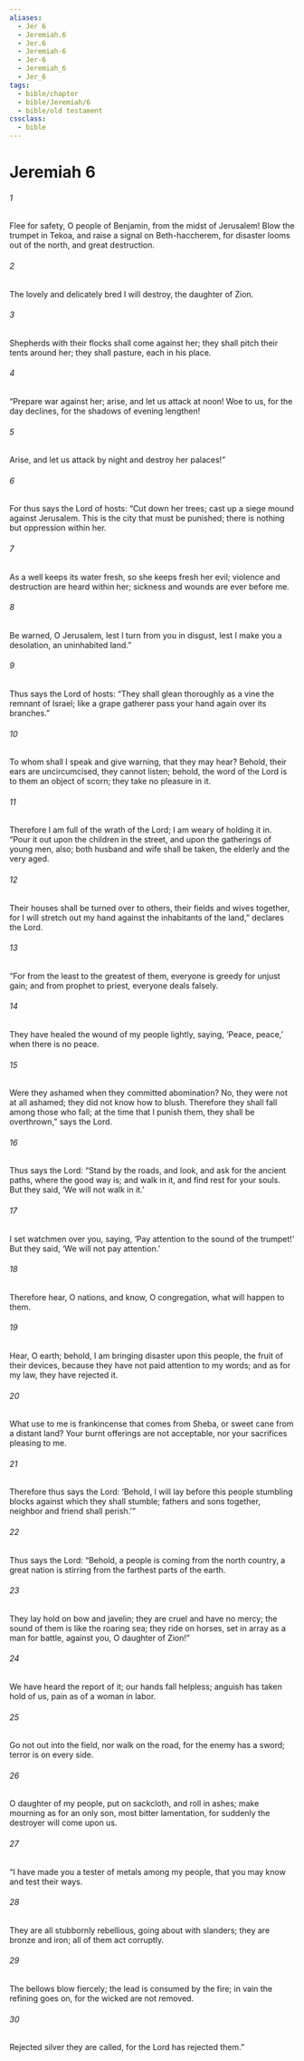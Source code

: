 ```yaml
---
aliases:
  - Jer 6
  - Jeremiah.6
  - Jer.6
  - Jeremiah-6
  - Jer-6
  - Jeremiah_6
  - Jer_6
tags:
  - bible/chapter
  - bible/Jeremiah/6
  - bible/old testament
cssclass:
  - bible
---
```


# Jeremiah 6

###### 1
Flee for safety, O people of Benjamin, from the midst of Jerusalem! Blow the trumpet in Tekoa, and raise a signal on Beth-haccherem, for disaster looms out of the north, and great destruction.
###### 2
The lovely and delicately bred I will destroy, the daughter of Zion.
###### 3
Shepherds with their flocks shall come against her; they shall pitch their tents around her; they shall pasture, each in his place.
###### 4
“Prepare war against her; arise, and let us attack at noon! Woe to us, for the day declines, for the shadows of evening lengthen!
###### 5
Arise, and let us attack by night and destroy her palaces!”
###### 6
For thus says the Lord of hosts: “Cut down her trees; cast up a siege mound against Jerusalem. This is the city that must be punished; there is nothing but oppression within her.
###### 7
As a well keeps its water fresh, so she keeps fresh her evil; violence and destruction are heard within her; sickness and wounds are ever before me.
###### 8
Be warned, O Jerusalem, lest I turn from you in disgust, lest I make you a desolation, an uninhabited land.”
###### 9
Thus says the Lord of hosts: “They shall glean thoroughly as a vine the remnant of Israel; like a grape gatherer pass your hand again over its branches.”
###### 10
To whom shall I speak and give warning, that they may hear? Behold, their ears are uncircumcised, they cannot listen; behold, the word of the Lord is to them an object of scorn; they take no pleasure in it.
###### 11
Therefore I am full of the wrath of the Lord; I am weary of holding it in. “Pour it out upon the children in the street, and upon the gatherings of young men, also; both husband and wife shall be taken, the elderly and the very aged.
###### 12
Their houses shall be turned over to others, their fields and wives together, for I will stretch out my hand against the inhabitants of the land,” declares the Lord.
###### 13
“For from the least to the greatest of them, everyone is greedy for unjust gain; and from prophet to priest, everyone deals falsely.
###### 14
They have healed the wound of my people lightly, saying, ‘Peace, peace,’ when there is no peace.
###### 15
Were they ashamed when they committed abomination? No, they were not at all ashamed; they did not know how to blush. Therefore they shall fall among those who fall; at the time that I punish them, they shall be overthrown,” says the Lord.
###### 16
Thus says the Lord: “Stand by the roads, and look, and ask for the ancient paths, where the good way is; and walk in it, and find rest for your souls. But they said, ‘We will not walk in it.’
###### 17
I set watchmen over you, saying, ‘Pay attention to the sound of the trumpet!’ But they said, ‘We will not pay attention.’
###### 18
Therefore hear, O nations, and know, O congregation, what will happen to them.
###### 19
Hear, O earth; behold, I am bringing disaster upon this people, the fruit of their devices, because they have not paid attention to my words; and as for my law, they have rejected it.
###### 20
What use to me is frankincense that comes from Sheba, or sweet cane from a distant land? Your burnt offerings are not acceptable, nor your sacrifices pleasing to me.
###### 21
Therefore thus says the Lord: ‘Behold, I will lay before this people stumbling blocks against which they shall stumble; fathers and sons together, neighbor and friend shall perish.’”
###### 22
Thus says the Lord: “Behold, a people is coming from the north country, a great nation is stirring from the farthest parts of the earth.
###### 23
They lay hold on bow and javelin; they are cruel and have no mercy; the sound of them is like the roaring sea; they ride on horses, set in array as a man for battle, against you, O daughter of Zion!”
###### 24
We have heard the report of it; our hands fall helpless; anguish has taken hold of us, pain as of a woman in labor.
###### 25
Go not out into the field, nor walk on the road, for the enemy has a sword; terror is on every side.
###### 26
O daughter of my people, put on sackcloth, and roll in ashes; make mourning as for an only son, most bitter lamentation, for suddenly the destroyer will come upon us.
###### 27
“I have made you a tester of metals among my people, that you may know and test their ways.
###### 28
They are all stubbornly rebellious, going about with slanders; they are bronze and iron; all of them act corruptly.
###### 29
The bellows blow fiercely; the lead is consumed by the fire; in vain the refining goes on, for the wicked are not removed.
###### 30
Rejected silver they are called, for the Lord has rejected them.”


